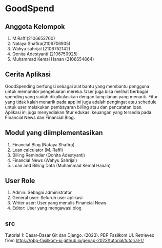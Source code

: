 # GoodSpend

## Anggota Kelompok
1. M.Raffi(2106653760)
2. Nataya Shafira(2106706905)
3. Wahyu sahrijal (2106752142)
4. Qonita Adestyanti (2106750925)
5. Muhammad Kemal Hanan (2106654864)

## Cerita Aplikasi
GoodSpending berfungsi sebagai alat bantu yang membantu pengguna untuk memonitor pengeluaran mereka. User juga bisa melihat berbagai spending yang sudah dikalkulasikan dengan tampilanan yang menarik. Fitur yang tidak kalah menarik pada app ini juga adalah pengingat atau schedule untuk user melakukan pembayaran billing atau dan pencatatan loan. Aplikasi ini juga menyediakan fitur edukasi keuangan yang tersedia pada Financial News dan Financial Blog.

## Modul yang diimplementasikan
1. Financial Blog (Nataya Shafira)
2. Loan calculator (M. Raffi)
3. Billing Reminder (Qonita Adestyanti)
4. Financial News (Wahyu Sahrijal)
5. Loan and Billing Data (Muhammad Kemal Hanan)

## User Role
1. Admin: Sebagai administrator
2. General user: Seluruh user aplikasi
3. Writer user: User yang menulis Financial News
4. Editor: User yang mengawasi blog

## src
Tutorial 1: Dasar-Dasar Git dan Django. (2023). PBP Fasilkom UI. Retrieved from https://pbp-fasilkom-ui.github.io/genap-2023/tutorial/tutorial-1/

